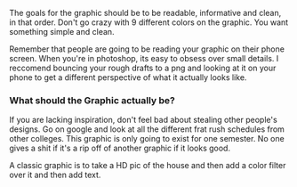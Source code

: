 The goals for the graphic should be to be readable, informative and clean, in that order. Don't go crazy with 9 different colors on the graphic. You want something simple and clean. 

Remember that people are going to be reading your graphic on their phone screen. When you're in photoshop, its easy to obsess over small details.  I reccomend bouncing your rough drafts to a png and looking at it on your phone to get a different perspective of what it actually looks like.

### What should the Graphic actually be?

If you are lacking inspiration, don't feel bad about stealing other people's designs. Go on google and look at all the different frat rush schedules from other colleges. This graphic is only going to exist for one semester. No one gives a shit if it's a rip off of another graphic if it looks good. 

A classic graphic is to take a HD pic of the house and then add a color filter over it and then add text. 
